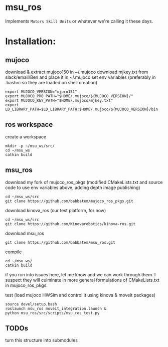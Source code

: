 # msu_ros

Implements ```Motors Skill Units``` or whatever we're calling it these days.

# Installation:
## mujoco
download & extract mujoco150 in ~/.mujoco
download mjkey.txt from slack/email/Ben and place it in ~/.mujoco
set env variables (preferably in .bashrc so they are loaded on shell creation)
```
export MUJOCO_VERSION="mjpro151"
export MUJOCO_PRO_PATH="$HOME/.mujoco/${MUJOCO_VERSION}/"
export MUJOCO_KEY_PATH="$HOME/.mujoco/mjkey.txt"
export LD_LIBRARY_PATH=$LD_LIBRARY_PATH:$HOME/.mujoco/${MUJOCO_VERSION}/bin
```

## ros workspace
create a workspace
```
mkdir -p ~/msu_ws/src/
cd ~/msu_ws
catkin build
```

## msu_ros
download my fork of mujoco_ros_pkgs
(modified CMakeLists.txt and source code to use env variables above, adding depth image publishing)
```
cd ~/msu_ws/src
git clone https://github.com/babbatem/mujoco_ros_pkgs.git
```

download kinova_ros (our test platform, for now)
```
cd ~/msu_ws/src
git clone https://github.com/Kinovarobotics/kinova-ros.git
```

download msu_ros
```
git clone https://github.com/babbatem/msu_ros.git
```

compile
```
cd ~/msu_ws/
catkin build
```

if you run into issues here, let me know and we can work through them. I suspect they will culminate in more general formulations of CMakeLists.txt in mujoco_ros_pkgs.

test (load mujoco HWSim and control it using kinova & moveit packages)
```
source devel/setup.bash
roslaunch msu_ros moveit_integration.launch &
python msu_ros/src/scripts/msu_ros_test.py
```

## TODOs
turn this structure into submodules
